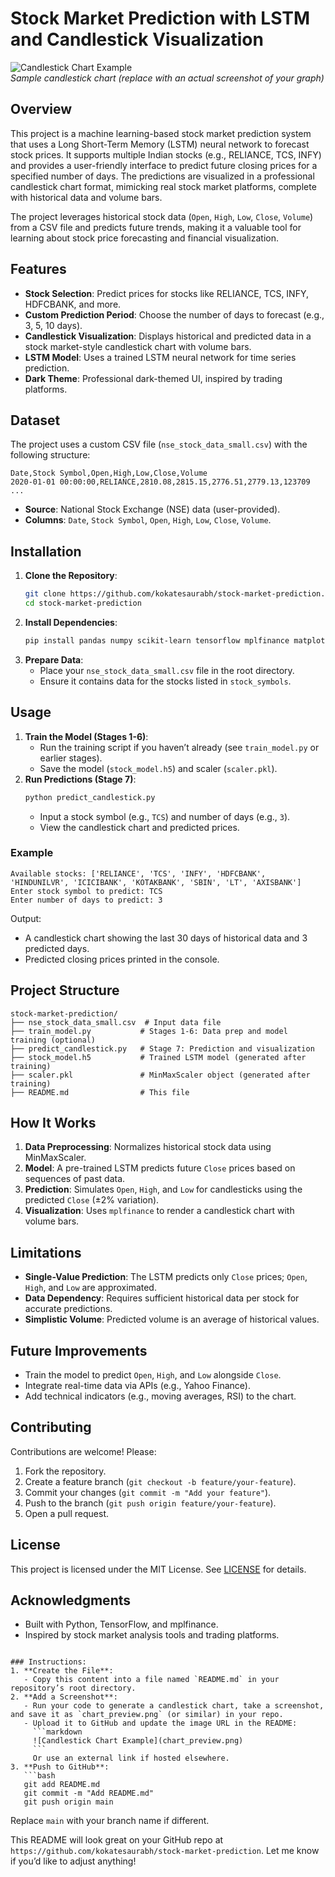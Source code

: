 # Stock Market Prediction with LSTM and Candlestick Visualization

![Candlestick Chart Example](https://via.placeholder.com/600x300.png?text=Candlestick+Chart+Preview)  
*Sample candlestick chart (replace with an actual screenshot of your graph)*

## Overview
This project is a machine learning-based stock market prediction system that uses a Long Short-Term Memory (LSTM) neural network to forecast stock prices. It supports multiple Indian stocks (e.g., RELIANCE, TCS, INFY) and provides a user-friendly interface to predict future closing prices for a specified number of days. The predictions are visualized in a professional candlestick chart format, mimicking real stock market platforms, complete with historical data and volume bars.

The project leverages historical stock data (`Open`, `High`, `Low`, `Close`, `Volume`) from a CSV file and predicts future trends, making it a valuable tool for learning about stock price forecasting and financial visualization.

## Features
- **Stock Selection**: Predict prices for stocks like RELIANCE, TCS, INFY, HDFCBANK, and more.
- **Custom Prediction Period**: Choose the number of days to forecast (e.g., 3, 5, 10 days).
- **Candlestick Visualization**: Displays historical and predicted data in a stock market-style candlestick chart with volume bars.
- **LSTM Model**: Uses a trained LSTM neural network for time series prediction.
- **Dark Theme**: Professional dark-themed UI, inspired by trading platforms.

## Dataset
The project uses a custom CSV file (`nse_stock_data_small.csv`) with the following structure:
```
Date,Stock Symbol,Open,High,Low,Close,Volume
2020-01-01 00:00:00,RELIANCE,2810.08,2815.15,2776.51,2779.13,123709
...
```
- **Source**: National Stock Exchange (NSE) data (user-provided).
- **Columns**: `Date`, `Stock Symbol`, `Open`, `High`, `Low`, `Close`, `Volume`.

## Installation
1. **Clone the Repository**:
   ```bash
   git clone https://github.com/kokatesaurabh/stock-market-prediction.git
   cd stock-market-prediction
   ```
2. **Install Dependencies**:
   ```bash
   pip install pandas numpy scikit-learn tensorflow mplfinance matplotlib
   ```
3. **Prepare Data**:
   - Place your `nse_stock_data_small.csv` file in the root directory.
   - Ensure it contains data for the stocks listed in `stock_symbols`.

## Usage
1. **Train the Model (Stages 1-6)**:
   - Run the training script if you haven’t already (see `train_model.py` or earlier stages).
   - Save the model (`stock_model.h5`) and scaler (`scaler.pkl`).
2. **Run Predictions (Stage 7)**:
   ```bash
   python predict_candlestick.py
   ```
   - Input a stock symbol (e.g., `TCS`) and number of days (e.g., `3`).
   - View the candlestick chart and predicted prices.

### Example
```plaintext
Available stocks: ['RELIANCE', 'TCS', 'INFY', 'HDFCBANK', 'HINDUNILVR', 'ICICIBANK', 'KOTAKBANK', 'SBIN', 'LT', 'AXISBANK']
Enter stock symbol to predict: TCS
Enter number of days to predict: 3
```
Output:
- A candlestick chart showing the last 30 days of historical data and 3 predicted days.
- Predicted closing prices printed in the console.

## Project Structure
```
stock-market-prediction/
├── nse_stock_data_small.csv  # Input data file
├── train_model.py           # Stages 1-6: Data prep and model training (optional)
├── predict_candlestick.py   # Stage 7: Prediction and visualization
├── stock_model.h5           # Trained LSTM model (generated after training)
├── scaler.pkl               # MinMaxScaler object (generated after training)
├── README.md                # This file
```

## How It Works
1. **Data Preprocessing**: Normalizes historical stock data using MinMaxScaler.
2. **Model**: A pre-trained LSTM predicts future `Close` prices based on sequences of past data.
3. **Prediction**: Simulates `Open`, `High`, and `Low` for candlesticks using the predicted `Close` (±2% variation).
4. **Visualization**: Uses `mplfinance` to render a candlestick chart with volume bars.

## Limitations
- **Single-Value Prediction**: The LSTM predicts only `Close` prices; `Open`, `High`, and `Low` are approximated.
- **Data Dependency**: Requires sufficient historical data per stock for accurate predictions.
- **Simplistic Volume**: Predicted volume is an average of historical values.

## Future Improvements
- Train the model to predict `Open`, `High`, and `Low` alongside `Close`.
- Integrate real-time data via APIs (e.g., Yahoo Finance).
- Add technical indicators (e.g., moving averages, RSI) to the chart.

## Contributing
Contributions are welcome! Please:
1. Fork the repository.
2. Create a feature branch (`git checkout -b feature/your-feature`).
3. Commit your changes (`git commit -m "Add your feature"`).
4. Push to the branch (`git push origin feature/your-feature`).
5. Open a pull request.

## License
This project is licensed under the MIT License. See [LICENSE](LICENSE) for details.

## Acknowledgments
- Built with Python, TensorFlow, and mplfinance.
- Inspired by stock market analysis tools and trading platforms.
```

### Instructions:
1. **Create the File**:
   - Copy this content into a file named `README.md` in your repository’s root directory.
2. **Add a Screenshot**:
   - Run your code to generate a candlestick chart, take a screenshot, and save it as `chart_preview.png` (or similar) in your repo.
   - Upload it to GitHub and update the image URL in the README:
     ```markdown
     ![Candlestick Chart Example](chart_preview.png)
     ```
     Or use an external link if hosted elsewhere.
3. **Push to GitHub**:
   ```bash
   git add README.md
   git commit -m "Add README.md"
   git push origin main
   ```
   Replace `main` with your branch name if different.

This README will look great on your GitHub repo at `https://github.com/kokatesaurabh/stock-market-prediction`. Let me know if you’d like to adjust anything!
